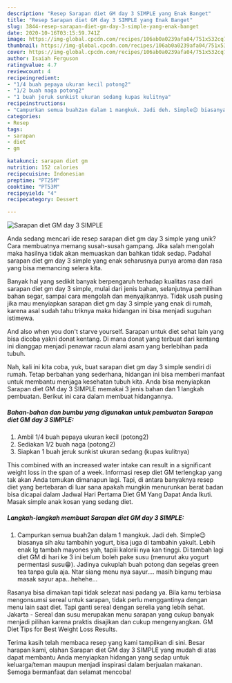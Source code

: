 ```yaml
---
description: "Resep Sarapan diet GM day 3 SIMPLE yang Enak Banget"
title: "Resep Sarapan diet GM day 3 SIMPLE yang Enak Banget"
slug: 3844-resep-sarapan-diet-gm-day-3-simple-yang-enak-banget
date: 2020-10-16T03:15:59.741Z
image: https://img-global.cpcdn.com/recipes/106ab0a0239afa04/751x532cq70/sarapan-diet-gm-day-3-simple-foto-resep-utama.jpg
thumbnail: https://img-global.cpcdn.com/recipes/106ab0a0239afa04/751x532cq70/sarapan-diet-gm-day-3-simple-foto-resep-utama.jpg
cover: https://img-global.cpcdn.com/recipes/106ab0a0239afa04/751x532cq70/sarapan-diet-gm-day-3-simple-foto-resep-utama.jpg
author: Isaiah Ferguson
ratingvalue: 4.7
reviewcount: 4
recipeingredient:
- "1/4 buah pepaya ukuran kecil potong2"
- "1/2 buah naga potong2"
- "1 buah jeruk sunkist ukuran sedang kupas kulitnya"
recipeinstructions:
- "Campurkan semua buah2an dalam 1 mangkuk. Jadi deh. Simple😉 biasanya sih aku tambahin yogurt, bisa juga di tambahin yakult. Lebih enak lg tambah mayones yah, tapiii kaloriii nya kan tinggi. Di tambah lagi diet GM di hari ke 3 ini belum boleh pake susu (menurut aku yogurt permentasi susu😁). Jadinya cukuplah buah potong dan segelas green tea tanpa gula aja. Ntar siang menu nya sayur.... masih bingung mau masak sayur apa...hehehe..."
categories:
- Resep
tags:
- sarapan
- diet
- gm

katakunci: sarapan diet gm 
nutrition: 152 calories
recipecuisine: Indonesian
preptime: "PT25M"
cooktime: "PT53M"
recipeyield: "4"
recipecategory: Dessert

---
```



![Sarapan diet GM day 3 SIMPLE](https://img-global.cpcdn.com/recipes/106ab0a0239afa04/751x532cq70/sarapan-diet-gm-day-3-simple-foto-resep-utama.jpg)

Anda sedang mencari ide resep sarapan diet gm day 3 simple yang unik? Cara membuatnya memang susah-susah gampang. Jika salah mengolah maka hasilnya tidak akan memuaskan dan bahkan tidak sedap. Padahal sarapan diet gm day 3 simple yang enak seharusnya punya aroma dan rasa yang bisa memancing selera kita.

Banyak hal yang sedikit banyak berpengaruh terhadap kualitas rasa dari sarapan diet gm day 3 simple, mulai dari jenis bahan, selanjutnya pemilihan bahan segar, sampai cara mengolah dan menyajikannya. Tidak usah pusing jika mau menyiapkan sarapan diet gm day 3 simple yang enak di rumah, karena asal sudah tahu triknya maka hidangan ini bisa menjadi suguhan istimewa.

And also when you don&#39;t starve yourself. Sarapan untuk diet sehat lain yang bisa dicoba yakni donat kentang. Di mana donat yang terbuat dari kentang ini dianggap menjadi penawar racun alami asam yang berlebihan pada tubuh.


Nah, kali ini kita coba, yuk, buat sarapan diet gm day 3 simple sendiri di rumah. Tetap berbahan yang sederhana, hidangan ini bisa memberi manfaat untuk membantu menjaga kesehatan tubuh kita. Anda bisa menyiapkan Sarapan diet GM day 3 SIMPLE memakai 3 jenis bahan dan 1 langkah pembuatan. Berikut ini cara dalam membuat hidangannya.

<!--inarticleads1-->

##### Bahan-bahan dan bumbu yang digunakan untuk pembuatan Sarapan diet GM day 3 SIMPLE:

1. Ambil 1/4 buah pepaya ukuran kecil (potong2)
1. Sediakan 1/2 buah naga (potong2)
1. Siapkan 1 buah jeruk sunkist ukuran sedang (kupas kulitnya)


This combined with an increased water intake can result in a significant weight loss in the span of a week. Informasi resep diet GM terlengkap yang tak akan Anda temukan dimanapun lagi. Tapi, di antara banyaknya resep diet yang bertebaran di luar sana apakah mungkin menurunkan berat badan bisa dicapai dalam Jadwal Hari Pertama Diet GM Yang Dapat Anda Ikuti. Masak simple anak kosan yang sedang diet. 

<!--inarticleads2-->

##### Langkah-langkah membuat Sarapan diet GM day 3 SIMPLE:

1. Campurkan semua buah2an dalam 1 mangkuk. Jadi deh. Simple😉 biasanya sih aku tambahin yogurt, bisa juga di tambahin yakult. Lebih enak lg tambah mayones yah, tapiii kaloriii nya kan tinggi. Di tambah lagi diet GM di hari ke 3 ini belum boleh pake susu (menurut aku yogurt permentasi susu😁). Jadinya cukuplah buah potong dan segelas green tea tanpa gula aja. Ntar siang menu nya sayur.... masih bingung mau masak sayur apa...hehehe...


Rasanya bisa dimakan tapi tidak selezat nasi padang ya. Bila kamu terbiasa mengonsumsi sereal untuk sarapan, tidak perlu menggantinya dengan menu lain saat diet. Tapi ganti sereal dengan serelia yang lebih sehat. Jakarta - Sereal dan susu merupakan menu sarapan yang cukup banyak menjadi pilihan karena praktis disajikan dan cukup mengenyangkan. GM Diet Tips for Best Weight Loss Results. 

Terima kasih telah membaca resep yang kami tampilkan di sini. Besar harapan kami, olahan Sarapan diet GM day 3 SIMPLE yang mudah di atas dapat membantu Anda menyiapkan hidangan yang sedap untuk keluarga/teman maupun menjadi inspirasi dalam berjualan makanan. Semoga bermanfaat dan selamat mencoba!
